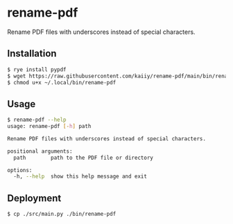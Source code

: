 # rename-pdf

Rename PDF files with underscores instead of special characters.

## Installation

```sh 
$ rye install pypdf
$ wget https://raw.githubusercontent.com/kaiiy/rename-pdf/main/bin/rename-pdf -O ~/.local/bin/rename-pdf
$ chmod u+x ~/.local/bin/rename-pdf
```

## Usage

```sh
$ rename-pdf --help
usage: rename-pdf [-h] path

Rename PDF files with underscores instead of special characters.

positional arguments:
  path        path to the PDF file or directory

options:
  -h, --help  show this help message and exit
```

## Deployment

```sh
$ cp ./src/main.py ./bin/rename-pdf
```

